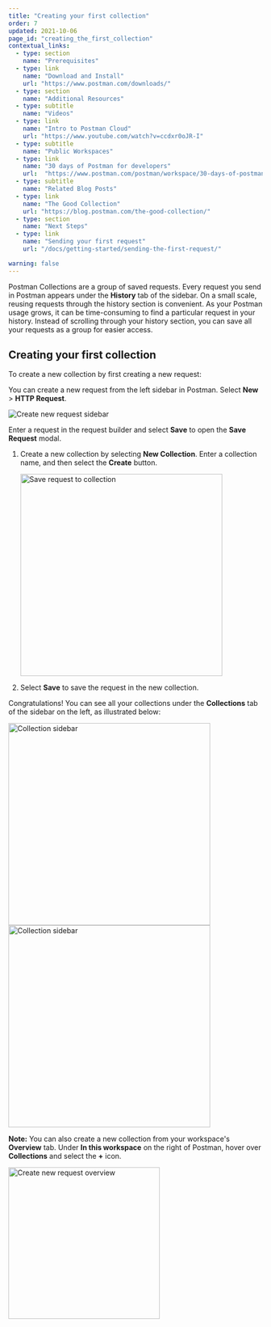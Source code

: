 ```yaml
---
title: "Creating your first collection"
order: 7
updated: 2021-10-06
page_id: "creating_the_first_collection"
contextual_links:
  - type: section
    name: "Prerequisites"
  - type: link
    name: "Download and Install"
    url: "https://www.postman.com/downloads/"
  - type: section
    name: "Additional Resources"
  - type: subtitle
    name: "Videos"
  - type: link
    name: "Intro to Postman Cloud"
    url: "https://www.youtube.com/watch?v=ccdxr0oJR-I"
  - type: subtitle
    name: "Public Workspaces"
  - type: link
    name: "30 days of Postman for developers"
    url:  "https://www.postman.com/postman/workspace/30-days-of-postman-for-developers/overview"
  - type: subtitle
    name: "Related Blog Posts"
  - type: link
    name: "The Good Collection"
    url: "https://blog.postman.com/the-good-collection/"
  - type: section
    name: "Next Steps"
  - type: link
    name: "Sending your first request"
    url: "/docs/getting-started/sending-the-first-request/"

warning: false
---
```


Postman Collections are a group of saved requests. Every request you send in Postman appears under the **History** tab of the sidebar. On a small scale, reusing requests through the history section is convenient. As your Postman usage grows, it can be time-consuming to find a particular request in your history. Instead of scrolling through your history section, you can save all your requests as a group for easier access.

## Creating your first collection

To create a new collection by first creating a new request:

You can create a new request from the left sidebar in Postman. Select __New__ &gt; __HTTP Request__.

<img alt="Create new request sidebar" src="https://assets.postman.com/postman-docs/create-new-request-sidebar-v9.jpg"/>

Enter a request in the request builder and select **Save** to open the **Save Request** modal.

1. Create a new collection by selecting **New Collection**. Enter a collection name, and then select the **Create** button.

    <img alt="Save request to collection" src="https://assets.postman.com/postman-docs/save-request-to-collection-v9.jpg" width="400px"/>

1. Select **Save** to save the request in the new collection.

Congratulations! You can see all your collections under the **Collections** tab of the sidebar on the left, as illustrated below:

<img alt="Collection sidebar" src="https://assets.postman.com/postman-docs/creating-first-collection-v9.jpg" width="400px"/>

<img alt="Collection sidebar" src="https://assets.postman.com/postman-docs/creating-first-collection-v8.jpg" width="400px"/>

**Note:** You can also create a new collection from your workspace's **Overview** tab. Under **In this workspace** on the right of Postman, hover over **Collections** and select the **+** icon.

<img alt="Create new request overview" src="https://assets.postman.com/postman-docs/create-new-collection-v9.jpg" width="300px"/>
